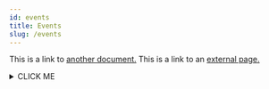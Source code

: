 ```yaml
---
id: events
title: Events
slug: /events
---
```


This is a link to [another document.](doc3.md) This is a link to an [external page.](http://www.example.com/)

<details><summary>CLICK ME</summary>
<p>

#### yes, even hidden code blocks!

```python
print("hello world!")
```

</p>
</details>